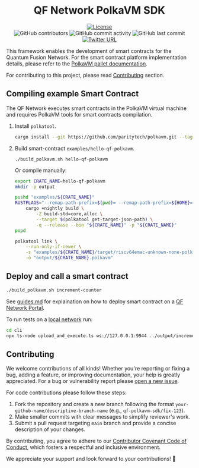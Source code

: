 <div align="center">

# QF Network PolkaVM SDK

[![License](https://img.shields.io/github/license/QuantumFusion-network/qf-solochain?color=green)](https://github.com/QuantumFusion-network/qf-polkavm-sdk/blob/main/LICENSE)
<br>
![GitHub contributors](https://img.shields.io/github/contributors/QuantumFusion-network/qf-polkavm-sdk)
![GitHub commit activity](https://img.shields.io/github/commit-activity/m/QuantumFusion-network/qf-polkavm-sdk)
![GitHub last commit](https://img.shields.io/github/last-commit/QuantumFusion-network/qf-polkavm-sdk)
<br>
[![Twitter URL](https://img.shields.io/twitter/follow/QuantumFusion_?style=social)](https://x.com/QuantumFusion_)

</div>

This framework enables the development of smart contracts for the Quantum Fusion Network. For the smart contract platform implementation details, please refer to the [PolkaVM pallet documentation](https://github.com/QuantumFusion-network/spec/blob/main/docs/PolkaVM/polkavm_pallet.md).

For contributing to this project, please read [Contributing](#contributing) section.

## Compiling example Smart Contract

The QF Network executes smart contracts in the PolkaVM virtual machine and requires PolkaVM tools for smart contracts compilation.

1. Install `polkatool`.

    ```bash
    cargo install --git https://github.com/paritytech/polkavm.git --tag v0.21.0 polkatool
    ```

1. Build smart-contract `examples/hello-qf-polkavm`.

    ```console
    ./build_polkavm.sh hello-qf-polkavm
    ```

    Or compile manually:
    ```bash
    export CRATE_NAME=hello-qf-polkavm
    mkdir -p output

    pushd "examples/${CRATE_NAME}"
    RUSTFLAGS="--remap-path-prefix=$(pwd)= --remap-path-prefix=${HOME}=~" \
        cargo +nightly build \
            -Z build-std=core,alloc \
            --target $(polkatool get-target-json-path) \
            -q --release --bin "${CRATE_NAME}" -p "${CRATE_NAME}"
    popd

    polkatool link \
        --run-only-if-newer \
        -s "examples/${CRATE_NAME}/target/riscv64emac-unknown-none-polkavm/release/${CRATE_NAME}" \
        -o "output/${CRATE_NAME}.polkavm"
    ```

## Deploy and call a smart contract

```bash
./build_polkavm.sh increment-counter
```

See [guides.md](guides.md) for explaination on how to deploy smart contract on a [QF Network Portal](https://portal.qfnetwork.xyz/).

To run tests on a [local network](https://github.com/QuantumFusion-network/qf-solochain/blob/main/zombienet/README.md) run:
```bash
cd cli
npx ts-node upload_and_execute.ts ws://127.0.0.1:9944 ../output/increment-counter.polkavm
```

## Contributing

We welcome contributions of all kinds! Whether you're reporting or fixing a bug, adding a feature, or improving
documentation, your help is greatly appreciated. For a bug or vulnerability report please [open a new issue](https://github.com/QuantumFusion-network/qf-polkavm-sdk/issues).

For code contributions please follow these steps:

1. Fork the repository and create a new branch following the format `your-github-name/descriptive-branch-name` (e.g., `qf-polkavm-sdk/fix-123`).
2. Make smaller commits with clear messages to simplify reviewer's work.
3. Submit a pull request targeting `main` branch and provide a concise description of your changes.

By contributing, you agree to adhere to our [Contributor Covenant Code of Conduct](./CODE_OF_CONDUCT.md), which fosters
a respectful and inclusive environment.

We appreciate your support and look forward to your contributions! 🚀
